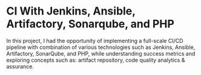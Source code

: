 # CI With Jenkins, Ansible, Artifactory, Sonarqube, and PHP

In this project, I had the opportunity of implementing a full-scale CI/CD pipeline with combination of various technologies such as Jenkins, Ansible, Artifactory, SonarQube, and PHP, while understanding success metrics and exploring concepts such as: artifact repository, code quality analytics & assurance.
